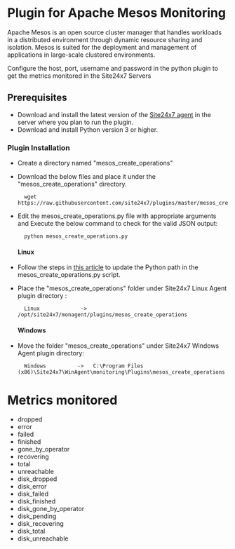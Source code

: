 
Plugin for Apache Mesos Monitoring
===========

Apache Mesos is an open source cluster manager that handles workloads in a distributed environment through dynamic resource sharing and isolation. Mesos is suited for the deployment and management of applications in large-scale clustered environments.

Configure the host, port, username and password in the python plugin to get the metrics monitored in the Site24x7 Servers


## Prerequisites

- Download and install the latest version of the [Site24x7 agent](https://www.site24x7.com/app/client#/admin/inventory/add-monitor) in the server where you plan to run the plugin. 
- Download and install Python version 3 or higher.


### Plugin Installation  

- Create a directory named "mesos_create_operations"

- Download the below files and place it under the "mesos_create_operations" directory.

		wget https://raw.githubusercontent.com/site24x7/plugins/master/mesos_create_operations/mesos_create_operations.py


- Edit the mesos_create_operations.py file with appropriate arguments and Execute the below command to check for the valid JSON output:

		python mesos_create_operations.py
  #### Linux
  
- Follow the steps in [this article](https://support.site24x7.com/portal/en/kb/articles/updating-python-path-in-a-plugin-script-for-linux-servers) to update the Python path in the mesos_create_operations.py script.

- Place the "mesos_create_operations" folder under Site24x7 Linux Agent plugin directory : 

		Linux             ->   /opt/site24x7/monagent/plugins/mesos_create_operations

  #### Windows 

- Move the folder "mesos_create_operations" under Site24x7 Windows Agent plugin directory: 

		Windows          ->   C:\Program Files (x86)\Site24x7\WinAgent\monitoring\Plugins\mesos_create_operations


Metrics monitored 
===========

- dropped
- error
- failed
- finished
- gone_by_operator
- recovering
- total
- unreachable
- disk_dropped
- disk_error
- disk_failed
- disk_finished
- disk_gone_by_operator
- disk_pending
- disk_recovering
- disk_total
- disk_unreachable
